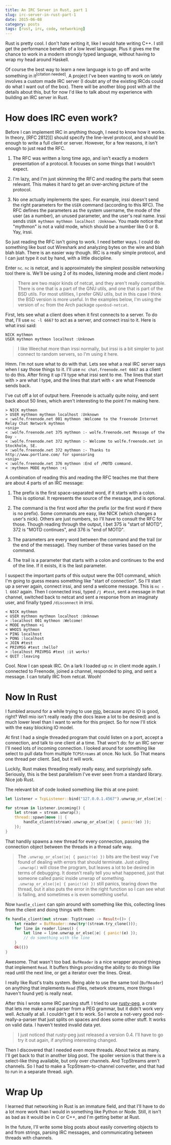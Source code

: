 ```yaml
---
title: An IRC Server in Rust, part 1
slug: irc-server-in-rust-part-1
date: 2015-06-08
category: posts
tags: [rust, irc, code, networking]
---
```


Rust is pretty cool. I don't hate writing it, like I would hate writing C++. I
still get the performance benefits of a low level language. Plus it gives me the
chance to work in a modern strongly typed language, without having to wrap my
head around Haskell.

Of course the best way to learn a new language is to go off and write something
in it<sup>[citation needed]</sup>. A project I've been wanting to work on
lately involves a custom made IRC server (I doubt any of the existing IRCds
could do what I want out of the box). There will be another blog post with all
the details about this, but for now I'd like to talk about my experience with
building an IRC server in Rust.

# How does IRC even work?

Before I can implement IRC in anything though, I need to know how it works. In
theory, [RFC 2812][] should specify the line-level protocol, and should be
enough to write a full client or server. However, for a few reasons, it isn't
enough to just read the RFC.

[rfc2812]: http://www.rfc-editor.org/rfc/rfc2812.txt

1. The RFC was written a long time ago, and isn't exactly a modern presentation
   of a protocol. It focuses on some things that I wouldn't expect.

2. I'm lazy, and I'm just skimming the RFC and reading the parts that seem
   relevant. This makes it hard to get an over-arching picture of the protocol.

3. No one actually implements the spec. For example, irssi doesn't send the
   right parameters for the `USER` command (according to this RFC). The RFC
   defines the parameters as the system username, the mode of the user (as a
   number), an unused parameter, and the user's real name. Irssi sends
   `USER mythmon mythmon localhost :Unknown`. You made notice that "mythmon" is
   not a valid mode, which should be a number like 0 or 8. Yay, irssi.

So just reading the RFC isn't going to work. I need better ways. I could do
something like bust out Wireshark and analyzing bytes on the wire and blah blah
blah. There is an easier way though. IRC is a really simple protocol, and I can
just type it out by hand, with a little discipline.

Enter `nc`. `nc` is netcat, and is approximately the simplest possible
networking tool there is. We'll be using 2 of its modes, listening mode and
client mode.i

> There are two major kinds of netcat, and they aren't really compatible. There
> is one that is a part of the GNU utils, and one that is part of the BSD
> utils. For most utilities, I prefer GNU utils, but in this case I think the
> BSD version is more useful. In the examples below, I'm using the version of
> `nc` from the Arch package `openbsd-netcat`.

First, lets see what a client does when it first connects to a server. To do
that, I'll use `nc -l 6667` to act as a server, and connect irssi to it. Here is
what irssi said:

```irc
NICK mythmon
USER mythmon mythmon localhost :Unknown
```

> I like Weechat more than irssi normally, but irssi is a bit simpler to just
> connect to random servers, so I'm using it here.

Hmm. I'm not sure what to do with that. Lets see what a real IRC server says
when I say those things to it. I'll use `nc chat.freenode.net 6667` as a client
to do this. After firing it up I'll type what irssi sent to me. The lines that
start with > are what I type, and the lines that start with < are what Freenode
sends back.

I've cut off a lot of output here. Freenode is actually quite noisy, and sent
back about 50 lines, which aren't interesting to the point I'm making here.

```net
> NICK mythmon
> USER mythmon mythmon localhost :Unknown
< :wolfe.freenode.net 001 mythmon :Welcome to the freenode Internet Relay Chat Network mythmon
<snip>
< :wolfe.freenode.net 375 mythmon :- wolfe.freenode.net Message of the Day -
< :wolfe.freenode.net 372 mythmon :- Welcome to wolfe.freenode.net in Stockholm, SE.
< :wolfe.freenode.net 372 mythmon :- Thanks to http://www.portlane.com/ for sponsoring
<snip>
< :wolfe.freenode.net 376 mythmon :End of /MOTD command.
< :mythmon MODE mythmon :+i
```

A combination of reading this and reading the RFC teaches me that there are
about 4 parts of an IRC message:

1. The prefix is the first space-separated word, if it starts with a colon. This
   is optional. It represents the source of the message, and is optional.

2. The command is the first word after the prefix (or the first word if there
   is no prefix). Some commands are easy, like NICK (which changes a user's
   nick). Others are just numbers, so I'll have to consult the RFC for those.
   Though reading through the output, I bet 375 is "start of MOTD", 372 is
   "MOTD continues", and 376 is "end of MOTD".

3. The parameters are every word between the command and the trail (or the end
   of the message). They number of these varies based on the command.

4. The trail is a parameter that starts with a colon and continues to the end of
   the line. If it exists, it is the last parameter.

I suspect the important parts of this output were the 001 command, which I'm
going to guess means something like "start of connection". So I'll start up a
server again, connect irssi, and send a welcome message. This is `nc -l 6667`
again. Then I connected irssi, typed `/j #test`, sent a message in that
channel, switched back to netcat and sent a response from an imaginaty user,
and finally typed `/disconnect` in irrsi.

```irc
< NICK mythmon
< USER mythmon mythmon localhost :Unknown
> :localhost 001 mythmon :Welcome!
< MODE mythmon +i
< WHOIS mythmon
< PING localhost
> PONG :localhost
< JOIN #test
< PRIVMSG #test :hello?
> :localhost PRIVMSG #test :it works!
< QUIT :leaving
```

Cool. Now I can speak IRC. On a lark I loaded up `nc` in client mode again. I
connected to Freenode, joined a channel, responded to ping, and sent a message.
I can totally IRC from netcat. Wooh!

# Now In Rust

I fumbled around for a while trying to use [mio][], because async IO is good,
right? Well mio isn't really ready (the docs leave a lot to be desired) and is
much lower level than I want to write for this project. So for now I'll stick
with the easy blocking IO model.

[mio]: https://crates.io/crates/mio

At first I had a single threaded program that could listen on a port, accept a
connection, and talk to one client at a time. That won't do: for an IRC server
I'll need lots of incoming connection. I looked around for something like
select to pull data from multiple `TCPStreams` at once. No luck. So That means
one thread per client. Sad, but it will work.

Luckily, Rust makes threading really really easy, and surprisingly safe.
Seriously, this is the best parallelism I've ever seen from a standard library.
Nice job Rust.

The relevant bit of code looked something like this at one point:

```rust
let listener = TcpListener::bind("127.0.0.1.4567").unwrap_or_else(|e| {panic!(e) });

for stream in listener.incoming() {
    let stream = stream.unwrap();
    thread::spawn(move || {
        handle_client(stream).unwrap_or_else(|e| { panic!(e) });
    });
}
```

That handily spawns a new thread for every connection, passing the connection
object between the threads in a thread safe way.

> The `.unwrap_or_else(|e| { panic!(e) })` bits are the best way I've found of
> dealing with errors that should terminate. Just calling `.unwrap()` will
> close the program, but leaves a lot to be desired in terms of debugging. It
> doesn't really tell you what happened, just that someone called panic inside
> unwrap of something. `.unwrap_or_else(|e| { panic!(e) })` still panics,
> tearing down the thread, but it also puts the error in the right function so
> I can see what is failing, and sometimes `e` is even something useful.

Now `handle_client` can spin around with something like this, collecting lines from
the client and doing things with them:

```rust
fn handle_client(mut stream: TcpStream) -> Result<()> {
    let reader = BufReader::new(try!(stream.try_clone()));
    for line in reader.lines() {
        let line = line.unwrap_or_else(|e| { panic!(e) });
        // do something with the line
    }
    Ok(())
}
```

Awesome. That wasn't too bad. `BufReader` is a nice wrapper around things that
implement `Read`. It buffers things providing the ability to do things like
read until the next line, or get a iterator over the lines. Great.

I really like Rust's traits system. Being able to use the same tool
(`BufReader`) on anything that implements `Read` (files, network streams, more
things I haven't found yet) is really neat.

After this I wrote some IRC parsing stuff. I tried to use [rusty-peg][], a crate
that lets me make a real parser from a PEG grammar, but it didn't work very
well. Actually at all. I couldn't get it to work. So I wrote a not-very good
not-really-a-parser that just splits on spaces and does some other stuff. It
works on valid data. I haven't tested invalid data yet.

> I just noticed that rusty-peg just released a version 0.4. I'll have to go
> try it out again, if anything interesting changed.

[rusty-peg]: https://crates.io/crates/rusty-peg

Then I discovered that I needed even more threads. About twice as many. I'll
get back to that in another blog post. The spoiler version is that there is a
select-like thing available, but only over channels. And TcpStreams aren't
channels. So I had to make a TcpStream-to-channel converter, and that had to
run in a separate thread. _sigh_.

# Wrap Up

I learned that networking in Rust is an immature field, and that I'll have to
do a lot more work than I would in something like Python or Node. Still, it
isn't as bad as it would be in C or C++, and I'm getting better at Rust.

In the future, I'll write some blog posts about easily converting objects to
and from strings, parsing IRC messages, and communicating between threads with
channels.
